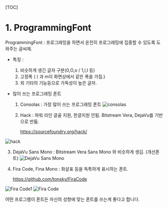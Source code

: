 [TOC]

# 1. ProgrammingFont

ProgrammingFont : 프로그래밍을 하면서 온전히 프로그래밍에 집중할 수 있도록 도와주는 글씨체.

- 특징 :
  1. 비슷하게 생긴 글자 구분(0,O,o   /   1,l,I   등)
  2. 고정폭 (ㅣ과 m이 화면상에서 같은 폭을 가짐.)
  3. 외 기타의 기능등으로 가독성이 높은 글자.

- 많이 쓰는 프로그래밍 폰트
  1. Consolas : 가장 많이 쓰는 프로그래밍 폰트
     ![consolas](https://steemitimages.com/500x0/https://user-images.githubusercontent.com/43361320/64472760-3ffb9100-d19e-11e9-9635-99f71b804c12.JPG)
     
  2. Hack : 파워 라인 글골 지원, 한글지원 안됨. Bitstream Vera, DejaVu를 기반으로 만듦.
  
     https://sourcefoundry.org/hack/
     
  
 ![hack](https://steemitimages.com/500x0/https://user-images.githubusercontent.com/43361320/64472735-ec894300-d19d-11e9-87a4-906511cf2b08.JPG)
  
  3. DejaVu Sans Mono : Bitstream Vera Sans Mono 와 비슷하게 생김. (개선폰트)
     ![DejaVu Sans Mono](https://steemitimages.com/500x0/https://user-images.githubusercontent.com/43361320/64472751-1b071e00-d19e-11e9-9308-913ec323e090.JPG)
  
4. Fira Code, Fina Mono : 화살표 등을 독특하게 표시하는 폰트.
  
     https://github.com/tonsky/FiraCode
  

![Fira Code1](https://github.com/tonsky/FiraCode/raw/master/showcases/fira_code_logo.svg?sanitize=true)
     ![Fira Code](https://img1.daumcdn.net/thumb/R1280x0/?scode=mtistory2&fname=http%3A%2F%2Fcfile4.uf.tistory.com%2Fimage%2F9911C53E5B9F08EC091B10)

어떤 프로그램이 폰트든 자신의 성향에 맞는 폰트를 쓰는게 좋다고 합니다.
